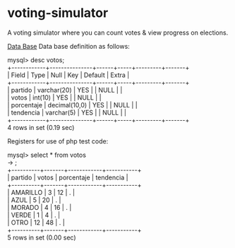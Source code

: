 # voting-simulator
A voting simulator where you can count votes &amp; view progress on elections.

<u>Data Base</u>
Data base definition as follows: <br>

mysql> desc votos;<br>
+------------+---------------+------+-----+---------+-------+<br>
| Field      | Type          | Null | Key | Default | Extra |<br>
+------------+---------------+------+-----+---------+-------+<br>
| partido    | varchar(20)   | YES  |     | NULL    |       |<br>
| votos      | int(10)       | YES  |     | NULL    |       |<br>
| porcentaje | decimal(10,0) | YES  |     | NULL    |       |<br>
| tendencia  | varchar(5)    | YES  |     | NULL    |       |<br>
+------------+---------------+------+-----+---------+-------+<br>
4 rows in set (0.19 sec)<br>

Registers for use of php test code:<br>

mysql> select * from votos<br>
    -> ;<br>
+----------+-------+------------+-----------+<br>
| partido  | votos | porcentaje | tendencia |<br>
+----------+-------+------------+-----------+<br>
| AMARILLO |     3 |         12 | .         |<br>
| AZUL     |     5 |         20 | .         |<br>
| MORADO   |     4 |         16 | .         |<br>
| VERDE    |     1 |          4 | .         |<br>
| OTRO     |    12 |         48 | .         |<br>
+----------+-------+------------+-----------+<br>
5 rows in set (0.00 sec)<br>
